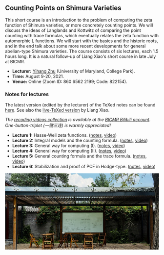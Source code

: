 ## Counting Points on Shimura Varieties

This short course is an introduction to the problem of computing the zeta function of Shimura varieties, or more concretely counting points. We will discuss the ideas of Langlands and Kottwitz of comparing the point counting with trace formulas, which eventually relates the zeta function with automorphic L functions.  We will start with the basics and the historic roots, and in the end talk about some more recent developments for general abelian-type Shimura varieties. The course consists of six lectures, each 1.5 hours long.  It is a natural follow-up of Liang Xiao's short course in late July at BICMR.

- **Lecturer:** [Yihang Zhu](http://math.umd.edu/~yhzhu/) (University of Maryland, College Park).
- **Time:** August 9-20, 2021.
- **Venue:** Online (Zoom ID: 860 6562 2199; Code: 822154).


### Notes for lectures

The latest version (edited by the lecturer) of the TeXed notes can be found [here](https://bicmr.pku.edu.cn/upload/file/2021/20210927/20210927140019_98739.pdf). See also the [live-TeXed version](././CountingPoints.pdf) by Liang Xiao.

_The [recoding videos collection](https://www.bilibili.com/video/BV1HL4y1z7e2/) is available at the [BICMR Bilibili account](https://space.bilibili.com/525670297). One-button-triplet (一键三连) is warmly appreciated!_

- **Lecture 1:** Hasse-Weil zeta functions. ([notes](././1.pdf), [video](https://www.bilibili.com/video/BV1hf4y1w76X/))
- **Lecture 2:** Integral models and the counting formula. ([notes](././2.pdf), [video](https://www.bilibili.com/video/BV13M4y137oE/))
- **Lecture 3:** General way for computing (I). ([notes](././3.pdf), [video](https://www.bilibili.com/video/BV1eu411f7yh/))
- **Lecture 4:** General way for computing (II). ([notes](././4.pdf), [video](https://www.bilibili.com/video/BV1N64y187Gc/))
- **Lecture 5:** General counting formula and the trace formula. ([notes](././5.pdf), [video](https://www.bilibili.com/video/BV1mg411c7Pg/))
- **Lecture 6:** Stabilization and proof of PCF in Hodge-type. ([notes](././6.pdf), [video](https://www.bilibili.com/video/BV1s34y1D7jh/))

![8757](././8757.jpg)